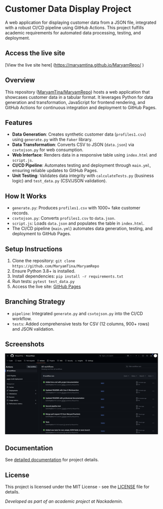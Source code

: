 # Customer Data Display Project

A web application for displaying customer data from a JSON file, integrated with a robust CI/CD pipeline using GitHub Actions. This project fulfills academic requirements for automated data processing, testing, and deployment.
## Access the live site 
[View the live site here] (https://maryamtina.github.io/MaryamRepo/ )

## Overview

This repository ([MaryamTina/MaryamRepo](https://github.com/MaryamTina/MaryamRepo)) hosts a web application that showcases customer data in a tabular format. It leverages Python for data generation and transformation, JavaScript for frontend rendering, and GitHub Actions for continuous integration and deployment to GitHub Pages.

## Features

- **Data Generation**: Creates synthetic customer data (`profiles1.csv`) using `generate.py` with the `Faker` library.
- **Data Transformation**: Converts CSV to JSON (`data.json`) via `csvtojson.py` for web consumption.
- **Web Interface**: Renders data in a responsive table using `index.html` and `script.js`.
- **CI/CD Pipeline**: Automates testing and deployment through `main.yml`, ensuring reliable updates to GitHub Pages.
- **Unit Testing**: Validates data integrity with `calculateTests.py` (business logic) and `test_data.py` (CSV/JSON validation).

## How It Works

- `generate.py`: Produces `profiles1.csv` with 1000+ fake customer records.
- `csvtojson.py`: Converts `profiles1.csv` to `data.json`.
- `script.js`: Loads `data.json` and populates the table in `index.html`.
- The CI/CD pipeline (`main.yml`) automates data generation, testing, and deployment to GitHub Pages.

## Setup Instructions

1. Clone the repository: `git clone https://github.com/MaryamTina/MaryamRepo`
2. Ensure Python 3.8+ is installed.
3. Install dependencies: `pip install -r requirements.txt`
4. Run tests: `pytest test_data.py`
5. Access the live site: [GitHub Pages](https://MaryamTina.github.io/MaryamRepo)

## Branching Strategy

- `pipeline`: Integrated `generate.py` and `csvtojson.py` into the CI/CD workflow.
- `tests`: Added comprehensive tests for CSV (12 columns, 900+ rows) and JSON validation.


## Screenshots

![Pipeline Success](docs/actions_screenshot.png)

## Documentation

See [detailed documentation](docs/docs.md) for project details.

## License

This project is licensed under the MIT License - see the [LICENSE](LICENSE) file for details.

*Developed as part of an academic project at Nackademin.*



